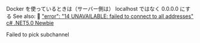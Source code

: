 Docker を使っているときは（サーバー側は） localhost ではなく 0.0.0.0 にする
See also: 📖 ["error": "14 UNAVAILABLE: failed to connect to all addresses" c# .NET5.0 Newbie](https://groups.google.com/g/grpc-io/c/TqEjPkIIUs4?pli=1)  

Failed to pick subchannel

